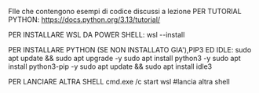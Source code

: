 FIle che contengono esempi di codice discussi a lezione 
PER TUTORIAL PYTHON: https://docs.python.org/3.13/tutorial/

PER INSTALLARE WSL DA POWER SHELL: wsl --install

PER INSTALLARE PYTHON (SE NON INSTALLATO GIA'),PIP3 ED IDLE:
sudo apt update && sudo apt upgrade -y
sudo apt install python3 -y
sudo apt install python3-pip -y
sudo apt update && sudo apt install idle3

PER LANCIARE ALTRA SHELL
cmd.exe /c start wsl #lancia altra shell
